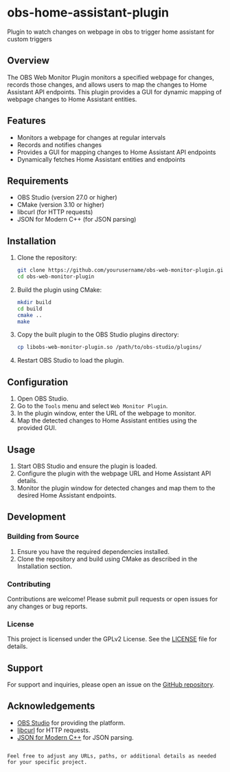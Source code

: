 # obs-home-assistant-plugin
Plugin to watch changes on webpage in obs to trigger home assistant for custom triggers

## Overview

The OBS Web Monitor Plugin monitors a specified webpage for changes, records those changes, and allows users to map the changes to Home Assistant API endpoints. This plugin provides a GUI for dynamic mapping of webpage changes to Home Assistant entities.

## Features

- Monitors a webpage for changes at regular intervals
- Records and notifies changes
- Provides a GUI for mapping changes to Home Assistant API endpoints
- Dynamically fetches Home Assistant entities and endpoints

## Requirements

- OBS Studio (version 27.0 or higher)
- CMake (version 3.10 or higher)
- libcurl (for HTTP requests)
- JSON for Modern C++ (for JSON parsing)

## Installation

1. Clone the repository:

   ```bash
   git clone https://github.com/yourusername/obs-web-monitor-plugin.git
   cd obs-web-monitor-plugin
   ```

2. Build the plugin using CMake:

   ```bash
   mkdir build
   cd build
   cmake ..
   make
   ```

3. Copy the built plugin to the OBS Studio plugins directory:

   ```bash
   cp libobs-web-monitor-plugin.so /path/to/obs-studio/plugins/
   ```

4. Restart OBS Studio to load the plugin.

## Configuration

1. Open OBS Studio.
2. Go to the `Tools` menu and select `Web Monitor Plugin`.
3. In the plugin window, enter the URL of the webpage to monitor.
4. Map the detected changes to Home Assistant entities using the provided GUI.

## Usage

1. Start OBS Studio and ensure the plugin is loaded.
2. Configure the plugin with the webpage URL and Home Assistant API details.
3. Monitor the plugin window for detected changes and map them to the desired Home Assistant endpoints.

## Development

### Building from Source

1. Ensure you have the required dependencies installed.
2. Clone the repository and build using CMake as described in the Installation section.

### Contributing

Contributions are welcome! Please submit pull requests or open issues for any changes or bug reports.

### License

This project is licensed under the GPLv2 License. See the [LICENSE](LICENSE) file for details.

## Support

For support and inquiries, please open an issue on the [GitHub repository](https://github.com/Dartans/obs-home-assistant-plugin/issues).

## Acknowledgements

- [OBS Studio](https://obsproject.com/) for providing the platform.
- [libcurl](https://curl.se/libcurl/) for HTTP requests.
- [JSON for Modern C++](https://github.com/nlohmann/json) for JSON parsing.
```

Feel free to adjust any URLs, paths, or additional details as needed for your specific project.
